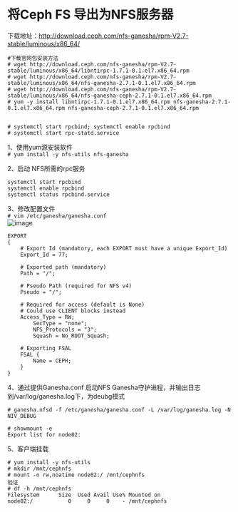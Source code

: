 将Ceph FS 导出为NFS服务器
========================
下载地址：http://download.ceph.com/nfs-ganesha/rpm-V2.7-stable/luminous/x86_64/  
```
#下载官网包安装方法
# wget http://download.ceph.com/nfs-ganesha/rpm-V2.7-stable/luminous/x86_64/libntirpc-1.7.1-0.1.el7.x86_64.rpm
# wget http://download.ceph.com/nfs-ganesha/rpm-V2.7-stable/luminous/x86_64/nfs-ganesha-2.7.1-0.1.el7.x86_64.rpm
# wget http://download.ceph.com/nfs-ganesha/rpm-V2.7-stable/luminous/x86_64/nfs-ganesha-ceph-2.7.1-0.1.el7.x86_64.rpm
# yum -y install libntirpc-1.7.1-0.1.el7.x86_64.rpm nfs-ganesha-2.7.1-0.1.el7.x86_64.rpm nfs-ganesha-ceph-2.7.1-0.1.el7.x86_64.rpm


# systemctl start rpcbind; systemctl enable rpcbind
# systemctl start rpc-statd.service
```  

1、使用yum源安装软件  
``` # yum install -y nfs-utils nfs-ganesha ```  

2、启动 NFS所需的rpc服务  
```
systemctl start rpcbind
systemctl enable rpcbind
systemctl status rpcbind.service
```  

3、修改配置文件  
``` # vim /etc/ganesha/ganesha.conf ```  
![image](https://github.com/mykubernetes/linux-install/blob/master/image/ceph.png)  
```
EXPORT
{
	# Export Id (mandatory, each EXPORT must have a unique Export_Id)
	Export_Id = 77;

	# Exported path (mandatory)
	Path = "/";

	# Pseudo Path (required for NFS v4)
	Pseudo = "/";

	# Required for access (default is None)
	# Could use CLIENT blocks instead
	Access_Type = RW;
        SecType = "none";
        NFS_Protocols = "3";
        Squash = No_ROOT_Squash;

	# Exporting FSAL
	FSAL {
		Name = CEPH;
	}
}
```  

4、通过提供Ganesha.conf 启动NFS Ganesha守护进程，并输出日志到/var/log/ganesha.log下，为deubg模式 
```
# ganesha.nfsd -f /etc/ganesha/ganesha.conf -L /var/log/ganesha.log -N NIV_DEBUG

# showmount -e
Export list for node02:

```  
5、客户端挂载  
```
# yum install -y nfs-utils
# mkdir /mnt/cephnfs
# mount -o rw,noatime node02:/ /mnt/cephnfs
验证
# df -h /mnt/cephnfs
Filesystem      Size  Used Avail Use% Mounted on
node02:/           0     0     0    - /mnt/cephnfs

```  
